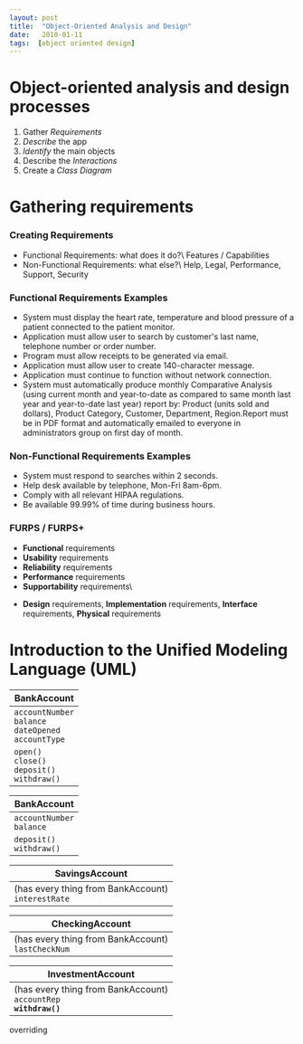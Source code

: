 ```yaml
---
layout: post
title:  "Object-Oriented Analysis and Design"
date:   2018-01-11
tags:  [object oriented design]
---
```

# Object-oriented analysis and design processes
1. Gather *Requirements*
2. *Describe* the app
3. *Identify* the main objects
4. Describe the *Interactions*
5. Create a *Class Diagram*

# Gathering requirements
### Creating Requirements
* Functional Requirements: what does it do?\\
Features / Capabilities
* Non-Functional Requirements: what else?\\
Help, Legal, Performance, Support, Security

### Functional Requirements Examples
* System must display the heart rate, temperature and blood pressure of a patient connected to the patient monitor.
* Application must allow user to search by customer's last name, telephone number or order number.
* Program must allow receipts to be generated via email.
* Application must allow user to create 140-character message.
* Application must continue to function without network connection.
* System must automatically produce monthly Comparative Analysis (using current month and year-to-date as compared to same month last year and year-to-date last year) report by: Product (units sold and dollars), Product Category, Customer, Department, Region.Report must be in PDF format and automatically emailed to everyone in administrators group on first day of month.

### Non-Functional Requirements Examples
* System must respond to searches within 2 seconds.
* Help desk available by telephone, Mon-Fri 8am-6pm.
* Comply with all relevant HIPAA regulations.
* Be available 99.99% of time during business hours.

### FURPS / FURPS+
* **Functional** requirements
* **Usability** requirements
* **Reliability** requirements
* **Performance** requirements
* **Supportability** requirements\\
+ **Design** requirements, **Implementation** requirements, **Interface** requirements, **Physical** requirements

# Introduction to the Unified Modeling Language (UML)

|BankAccount|
|-
|`accountNumber`<br>`balance`<br>`dateOpened`<br>`accountType`|
|`open()`<br>`close()`<br>`deposit()`<br>`withdraw()`|

|BankAccount|
|-
|`accountNumber`<br>`balance`|
|`deposit()`<br>`withdraw()`|

|SavingsAccount|
|-
|(has every thing from BankAccount)<br>`interestRate`|

|CheckingAccount|
|-
|(has every thing from BankAccount)<br>`lastCheckNum`|

|InvestmentAccount|
|-
|(has every thing from BankAccount)<br>`accountRep`<br>**`withdraw()`**|

overriding
